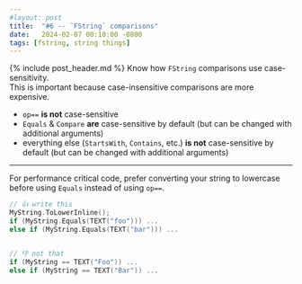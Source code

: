 ```yaml
---
#layout: post
title:  "#6 -- `FString` comparisons"
date:   2024-02-07 00:10:00 -0800
tags: [fstring, string things]
---
```

{% include post_header.md %}
Know how `FString` comparisons use case-sensitivity.\
This is important because case-insensitive comparisons are more expensive.

- `op==` **is not** case-sensitive
- `Equals` & `Compare` **are** case-sensitive by default (but can be changed with additional arguments)
- everything else (`StartsWith`, `Contains`, etc.) **is not** case-sensitive by default (but can be changed with additional arguments)

---

For performance critical code, prefer converting your string to lowercase before using `Equals` instead of using `op==`.
```cpp
// 👍 write this
MyString.ToLowerInline();
if (MyString.Equals(TEXT("foo"))) ...
else if (MyString.Equals(TEXT("bar"))) ...


// 👎 not that
if (MyString == TEXT("Foo")) ...
else if (MyString == TEXT("Bar")) ...
```